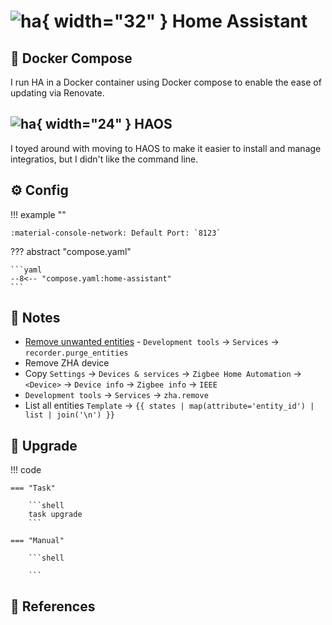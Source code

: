 # ![ha](https://cdn.jsdelivr.net/gh/selfhst/icons/png/home-assistant.png){ width="32" } Home Assistant

## :whale2: Docker Compose

I run HA in a Docker container using Docker compose to enable the ease of updating via Renovate.

## ![ha](https://cdn.jsdelivr.net/gh/selfhst/icons/png/home-assistant.png){ width="24" } HAOS

I toyed around with moving to HAOS to make it easier to install and manage integratios, but I didn't like the command line.

## :gear: Config

!!! example ""

    :material-console-network: Default Port: `8123`

??? abstract "compose.yaml"

    ```yaml
    --8<-- "compose.yaml:home-assistant"
    ```

## :pencil: Notes

- [Remove unwanted entities][1] - `Development tools` → `Services` → `recorder.purge_entities`
- Remove ZHA device
- Copy `Settings` → `Devices & services` → `Zigbee Home Automation` → `<Device>` → `Device info` → `Zigbee info` → `IEEE`
- `Development tools` → `Services` → `zha.remove`
- List all entities `Template` → `{{ states | map(attribute='entity_id') | list | join('\n') }}`

## :rocket: Upgrade

!!! code

    === "Task"

        ```shell
        task upgrade
        ```

    === "Manual"

        ```shell
        
        ```

## :link: References

[1]: <https://community.home-assistant.io/t/how-to-remove-unwanted-entities/433103/10>
